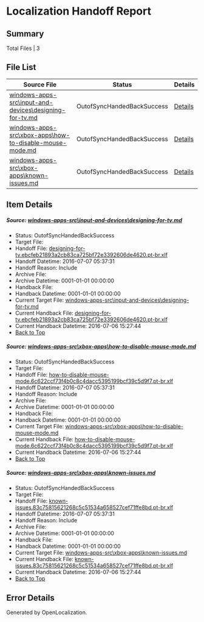 # <a name='report-top'></a> Localization Handoff Report

## Summary
 Total Files | 3

## File List
 Source File | Status | Details 
 ----------- | ------ | ------- 
 [windows-apps-src\input-and-devices\designing-for-tv.md](https://github.com/Microsoft/windows-apps/blob/6a362b7c1570362ec3e033c809441c2153e9341f/windows-apps-src/input-and-devices/designing-for-tv.md) | OutofSyncHandedBackSuccess | [Details](#b8a35b4cb9b3dba5ad7b0df2089b693dc1a1cda62714)
 [windows-apps-src\xbox-apps\how-to-disable-mouse-mode.md](https://github.com/Microsoft/windows-apps/blob/6f4719c98d490cdcac8c799c4c68af55b217cbc5/windows-apps-src/xbox-apps/how-to-disable-mouse-mode.md) | OutofSyncHandedBackSuccess | [Details](#d1ee946693b9f9714b8d570b8ae3718469d2c10d3959)
 [windows-apps-src\xbox-apps\known-issues.md](https://github.com/Microsoft/windows-apps/blob/d64033e595f0156e0628dc0e20ef73923ec923c3/windows-apps-src/xbox-apps/known-issues.md) | OutofSyncHandedBackSuccess | [Details](#439736d066e7f7e568fd219371a1ea98563aa11c4018)

## Item Details
##### <a name='b8a35b4cb9b3dba5ad7b0df2089b693dc1a1cda62714'></a> Source: [windows-apps-src\input-and-devices\designing-for-tv.md](https://github.com/Microsoft/windows-apps/blob/6a362b7c1570362ec3e033c809441c2153e9341f/windows-apps-src/input-and-devices/designing-for-tv.md)
* Status: OutofSyncHandedBackSuccess
* Target File: 
* Handoff File: [designing-for-tv.ebcfeb21893a2cb83ca725bf72e3392606de4620.pt-br.xlf](https://github.com/Microsoft/WDG.handoff/blob/c78e0c49a042c1f57ed557aadb425a1b6dd2f777/ol-handoff/Microsoft/windows-apps.pt-br/master/designing-for-tv.ebcfeb21893a2cb83ca725bf72e3392606de4620.pt-br.xlf)
* Handoff Datetime: 2016-07-07 05:37:31
* Handoff Reason: Include
* Archive File: 
* Archive Datetime: 0001-01-01 00:00:00
* Handback File: 
* Handback Datetime: 0001-01-01 00:00:00
* Current Target File: [windows-apps-src\input-and-devices\designing-for-tv.md](https://github.com/Microsoft/windows-apps.pt-br/blob/b7cc1700e5930854bd1f5cdef3b4a27520adc15a/windows-apps-src/input-and-devices/designing-for-tv.md)
* Current Handback File: [designing-for-tv.ebcfeb21893a2cb83ca725bf72e3392606de4620.pt-br.xlf](https://github.com/Microsoft/WDG.handback/blob/7d943cc6c136850b0652613949438de118f8068c/ol-handback/Microsoft/windows-apps.pt-br/master/designing-for-tv.ebcfeb21893a2cb83ca725bf72e3392606de4620.pt-br.xlf)
* Current Handback Datetime: 2016-07-06 15:27:44
* [Back to Top](#report-top)

##### <a name='d1ee946693b9f9714b8d570b8ae3718469d2c10d3959'></a> Source: [windows-apps-src\xbox-apps\how-to-disable-mouse-mode.md](https://github.com/Microsoft/windows-apps/blob/6f4719c98d490cdcac8c799c4c68af55b217cbc5/windows-apps-src/xbox-apps/how-to-disable-mouse-mode.md)
* Status: OutofSyncHandedBackSuccess
* Target File: 
* Handoff File: [how-to-disable-mouse-mode.6c622ccf73f4b0c8c4dacc5395199bcf39c5d9f7.pt-br.xlf](https://github.com/Microsoft/WDG.handoff/blob/c78e0c49a042c1f57ed557aadb425a1b6dd2f777/ol-handoff/Microsoft/windows-apps.pt-br/master/how-to-disable-mouse-mode.6c622ccf73f4b0c8c4dacc5395199bcf39c5d9f7.pt-br.xlf)
* Handoff Datetime: 2016-07-07 05:37:31
* Handoff Reason: Include
* Archive File: 
* Archive Datetime: 0001-01-01 00:00:00
* Handback File: 
* Handback Datetime: 0001-01-01 00:00:00
* Current Target File: [windows-apps-src\xbox-apps\how-to-disable-mouse-mode.md](https://github.com/Microsoft/windows-apps.pt-br/blob/b7cc1700e5930854bd1f5cdef3b4a27520adc15a/windows-apps-src/xbox-apps/how-to-disable-mouse-mode.md)
* Current Handback File: [how-to-disable-mouse-mode.6c622ccf73f4b0c8c4dacc5395199bcf39c5d9f7.pt-br.xlf](https://github.com/Microsoft/WDG.handback/blob/7d943cc6c136850b0652613949438de118f8068c/ol-handback/Microsoft/windows-apps.pt-br/master/how-to-disable-mouse-mode.6c622ccf73f4b0c8c4dacc5395199bcf39c5d9f7.pt-br.xlf)
* Current Handback Datetime: 2016-07-06 15:27:44
* [Back to Top](#report-top)

##### <a name='439736d066e7f7e568fd219371a1ea98563aa11c4018'></a> Source: [windows-apps-src\xbox-apps\known-issues.md](https://github.com/Microsoft/windows-apps/blob/d64033e595f0156e0628dc0e20ef73923ec923c3/windows-apps-src/xbox-apps/known-issues.md)
* Status: OutofSyncHandedBackSuccess
* Target File: 
* Handoff File: [known-issues.83c75815621268c5c51534a658527cef71ffe8bd.pt-br.xlf](https://github.com/Microsoft/WDG.handoff/blob/c78e0c49a042c1f57ed557aadb425a1b6dd2f777/ol-handoff/Microsoft/windows-apps.pt-br/master/known-issues.83c75815621268c5c51534a658527cef71ffe8bd.pt-br.xlf)
* Handoff Datetime: 2016-07-07 05:37:31
* Handoff Reason: Include
* Archive File: 
* Archive Datetime: 0001-01-01 00:00:00
* Handback File: 
* Handback Datetime: 0001-01-01 00:00:00
* Current Target File: [windows-apps-src\xbox-apps\known-issues.md](https://github.com/Microsoft/windows-apps.pt-br/blob/b7cc1700e5930854bd1f5cdef3b4a27520adc15a/windows-apps-src/xbox-apps/known-issues.md)
* Current Handback File: [known-issues.83c75815621268c5c51534a658527cef71ffe8bd.pt-br.xlf](https://github.com/Microsoft/WDG.handback/blob/7d943cc6c136850b0652613949438de118f8068c/ol-handback/Microsoft/windows-apps.pt-br/master/known-issues.83c75815621268c5c51534a658527cef71ffe8bd.pt-br.xlf)
* Current Handback Datetime: 2016-07-06 15:27:44
* [Back to Top](#report-top)


## Error Details

Generated by OpenLocalization.
